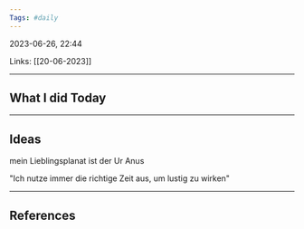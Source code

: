 ```yaml
---
Tags: #daily
---
```


2023-06-26, 22:44

Links: [[20-06-2023]]


---
## What I did Today


--- 
## Ideas

mein Lieblingsplanat ist der Ur Anus


"Ich nutze immer die richtige Zeit aus, um lustig zu wirken"

---
## References